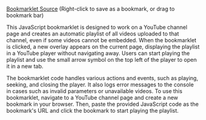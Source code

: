 [Bookmarklet Source](index.js) (Right-click to save as a bookmark, or drag to bookmark bar)

This JavaScript bookmarklet is designed to work on a YouTube channel page and creates an automatic playlist of all videos uploaded to that channel, even if some videos cannot be embedded. When the bookmarklet is clicked, a new overlay appears on the current page, displaying the playlist in a YouTube player without navigating away. Users can start playing the playlist and use the small arrow symbol on the top left of the player to open it in a new tab.

The bookmarklet code handles various actions and events, such as playing, seeking, and closing the player. It also logs error messages to the console in cases such as invalid parameters or unavailable videos. To use this bookmarklet, navigate to a YouTube channel page and create a new bookmark in your browser. Then, paste the provided JavaScript code as the bookmark's URL and click the bookmark to start playing the playlist.
